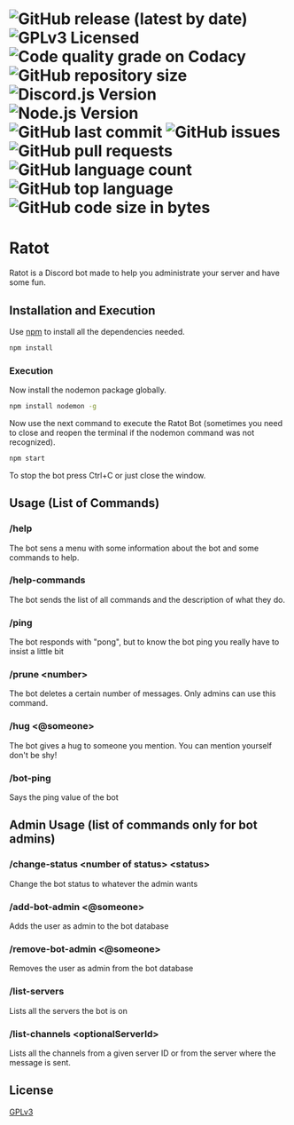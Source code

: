
# ![GitHub release (latest by date)](https://img.shields.io/github/v/release/Ratot-Team/Ratot?style=for-the-badge) ![GPLv3 Licensed](https://img.shields.io/github/license/Ratot-Team/Ratot?style=for-the-badge) ![Code quality grade on Codacy](https://img.shields.io/codacy/grade/ed6f16b2844345678ec3ebd6fc8c44a3?style=for-the-badge) ![GitHub repository size](https://img.shields.io/github/repo-size/Ratot-Team/Ratot?style=for-the-badge) ![Discord.js Version](https://img.shields.io/badge/discord.js-v14.14.1-green?style=for-the-badge) ![Node.js Version](https://img.shields.io/badge/node.js-v16.13.0-green?style=for-the-badge) ![GitHub last commit](https://img.shields.io/github/last-commit/Ratot-Team/Ratot?style=for-the-badge) ![GitHub issues](https://img.shields.io/github/issues/Ratot-Team/Ratot?style=for-the-badge) ![GitHub pull requests](https://img.shields.io/github/issues-pr/Ratot-Team/Ratot?style=for-the-badge) ![GitHub language count](https://img.shields.io/github/languages/count/Ratot-Team/Ratot?style=for-the-badge) ![GitHub top language](https://img.shields.io/github/languages/top/Ratot-Team/Ratot?style=for-the-badge) ![GitHub code size in bytes](https://img.shields.io/github/languages/code-size/Ratot-Team/Ratot?style=for-the-badge)

# Ratot

Ratot is a Discord bot made to help you administrate your server and have some fun.

## Installation and Execution

Use [npm](https://www.npmjs.com/get-npm) to install all the dependencies needed.

```bash
npm install
```

### Execution

Now install the nodemon package globally.

```bash
npm install nodemon -g
```

Now use the next command to execute the Ratot Bot (sometimes you need to close and reopen the terminal if the nodemon command was not recognized).

```bash
npm start
```

To stop the bot press Ctrl+C or just close the window.

## Usage (List of Commands)

### /help

The bot sens a menu with some information about the bot and some commands to help.

### /help-commands

The bot sends the list of all commands and the description of what they do.

### /ping

The bot responds with "pong", but to know the bot ping you really have to insist a little bit

### /prune \<number\>

The bot deletes a certain number of messages. Only admins can use this command.

### /hug \<@someone\>

The bot gives a hug to someone you mention. You can mention yourself don't be shy!

### /bot-ping

Says the ping value of the bot

## Admin Usage (list of commands only for bot admins)

### /change-status \<number of status\> \<status\>

Change the bot status to whatever the admin wants

### /add-bot-admin \<@someone\>

Adds the user as admin to the bot database

### /remove-bot-admin \<@someone\>

Removes the user as admin from the bot database

### /list-servers

Lists all the servers the bot is on

### /list-channels \<optionalServerId\>

Lists all the channels from a given server ID or from the server where the message is sent.

## License

[GPLv3](https://github.com/Ratot-Team/Ratot/blob/master/LICENSE)
